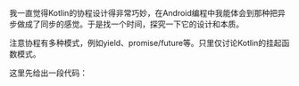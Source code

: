
我一直觉得Kotlin的协程设计得非常巧妙，在Android编程中我能体会到那种把异步做成了同步的感觉。于是找一个时间，探究一下它的设计和本质。

注意协程有多种模式，例如yield、promise/future等。只里仅讨论Kotlin的挂起函数模式。

这里先给出一段代码：











